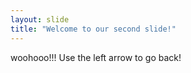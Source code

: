 ```yaml
---
layout: slide
title: "Welcome to our second slide!"
---
```

woohooo!!!
Use the left arrow to go back!
